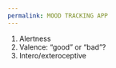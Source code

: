 ```yaml
---
permalink: MOOD TRACKING APP
---
```

1. Alertness
2. Valence: “good” or “bad”?
3. Intero/exteroceptive